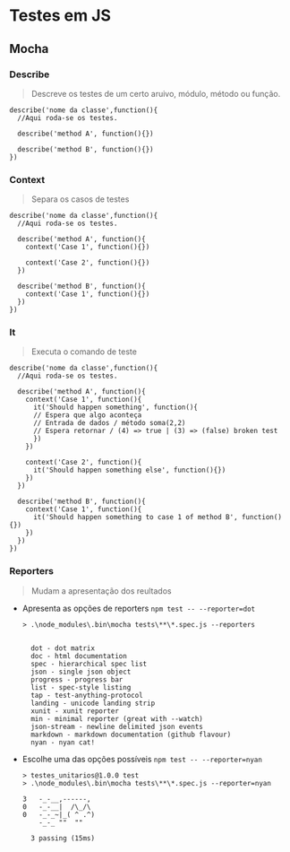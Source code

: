 # Testes em JS

## Mocha

### Describe
> Descreve os testes de um certo aruivo, módulo, método ou função.

    describe('nome da classe',function(){
      //Aqui roda-se os testes.

      describe('method A', function(){})

      describe('method B', function(){})
    })

### Context
> Separa os casos de testes

    describe('nome da classe',function(){
      //Aqui roda-se os testes.

      describe('method A', function(){
        context('Case 1', function(){})

        context('Case 2', function(){})
      })

      describe('method B', function(){
        context('Case 1', function(){})
      })
    })

### It
> Executa o comando de teste

    describe('nome da classe',function(){
      //Aqui roda-se os testes.

      describe('method A', function(){
        context('Case 1', function(){
          it('Should happen something', function(){
          // Espera que algo aconteça
          // Entrada de dados / método soma(2,2)
          // Espera retornar / (4) => true | (3) => (false) broken test
          })
        })

        context('Case 2', function(){
          it('Should happen something else', function(){})
        })
      })

      describe('method B', function(){
        context('Case 1', function(){
          it('Should happen something to case 1 of method B', function(){})
        })
      })
    })

### Reporters

> Mudam a apresentação dos reultados

- Apresenta as opções de reporters `npm test -- --reporter=dot ` 

      > .\node_modules\.bin\mocha tests\**\*.spec.js --reporters


        dot - dot matrix
        doc - html documentation
        spec - hierarchical spec list
        json - single json object
        progress - progress bar
        list - spec-style listing
        tap - test-anything-protocol
        landing - unicode landing strip
        xunit - xunit reporter
        min - minimal reporter (great with --watch)
        json-stream - newline delimited json events
        markdown - markdown documentation (github flavour)
        nyan - nyan cat!


- Escolhe uma das opções possíveis  `npm test -- --reporter=nyan`

      > testes_unitarios@1.0.0 test
      > .\node_modules\.bin\mocha tests\**\*.spec.js --reporter=nyan

      3   -_-__,------,
      0   -_-__|  /\_/\ 
      0   -_-_~|_( ^ .^) 
          -_-_ ""  "" 

        3 passing (15ms)